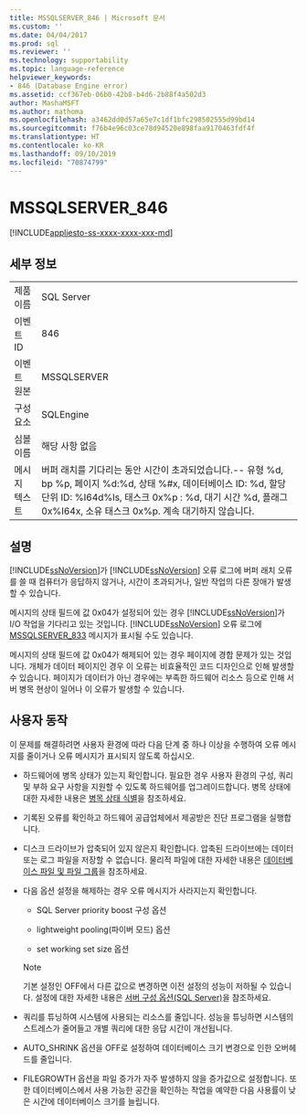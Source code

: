 ```yaml
---
title: MSSQLSERVER_846 | Microsoft 문서
ms.custom: ''
ms.date: 04/04/2017
ms.prod: sql
ms.reviewer: ''
ms.technology: supportability
ms.topic: language-reference
helpviewer_keywords:
- 846 (Database Engine error)
ms.assetid: ccf367eb-06b0-42b8-b4d6-2b88f4a502d3
author: MashaMSFT
ms.author: mathoma
ms.openlocfilehash: a3462dd0d57a65e7c1df1bfc298502555d99bd14
ms.sourcegitcommit: f76b4e96c03ce78d94520e898faa9170463fdf4f
ms.translationtype: HT
ms.contentlocale: ko-KR
ms.lasthandoff: 09/10/2019
ms.locfileid: "70874799"
---
```

# <a name="mssqlserver_846"></a>MSSQLSERVER_846
[!INCLUDE[appliesto-ss-xxxx-xxxx-xxx-md](../../includes/appliesto-ss-xxxx-xxxx-xxx-md.md)]
  
## <a name="details"></a>세부 정보  
  
|||  
|-|-|  
|제품 이름|SQL Server|  
|이벤트 ID|846|  
|이벤트 원본|MSSQLSERVER|  
|구성 요소|SQLEngine|  
|심볼 이름|해당 사항 없음|  
|메시지 텍스트|버퍼 래치를 기다리는 동안 시간이 초과되었습니다.-- 유형 %d, bp %p, 페이지 %d:%d, 상태 %#x, 데이터베이스 ID: %d, 할당 단위 ID: %I64d%ls, 태스크 0x%p : %d, 대기 시간 %d, 플래그 0x%I64x, 소유 태스크 0x%p. 계속 대기하지 않습니다.|  
  
## <a name="explanation"></a>설명  
[!INCLUDE[ssNoVersion](../../includes/ssnoversion-md.md)]가 [!INCLUDE[ssNoVersion](../../includes/ssnoversion-md.md)] 오류 로그에 버퍼 래치 오류를 쓸 때 컴퓨터가 응답하지 않거나, 시간이 초과되거나, 일반 작업의 다른 장애가 발생할 수 있습니다.  
  
메시지의 상태 필드에 값 0x04가 설정되어 있는 경우 [!INCLUDE[ssNoVersion](../../includes/ssnoversion-md.md)]가 I/O 작업을 기다리고 있는 것입니다. [!INCLUDE[ssNoVersion](../../includes/ssnoversion-md.md)] 오류 로그에 [MSSQLSERVER_833](~/relational-databases/errors-events/mssqlserver-833-database-engine-error.md) 메시지가 표시될 수도 있습니다.  
  
메시지의 상태 필드에 값 0x04가 해제되어 있는 경우 페이지에 경합 문제가 있는 것입니다. 개체가 데이터 페이지인 경우 이 오류는 비효율적인 코드 디자인으로 인해 발생할 수 있습니다. 페이지가 데이터가 아닌 경우에는 부족한 하드웨어 리소스 등으로 인해 서버 병목 현상이 일어나 이 오류가 발생할 수 있습니다.  
  
## <a name="user-action"></a>사용자 동작  
이 문제를 해결하려면 사용자 환경에 따라 다음 단계 중 하나 이상을 수행하여 오류 메시지를 줄이거나 오류 메시지가 표시되지 않도록 하십시오.  
  
-   하드웨어에 병목 상태가 있는지 확인합니다. 필요한 경우 사용자 환경의 구성, 쿼리 및 부하 요구 사항을 지원할 수 있도록 하드웨어를 업그레이드합니다. 병목 상태에 대한 자세한 내용은 [병목 상태 식별](~/relational-databases/performance/identify-bottlenecks.md)을 참조하세요.  
  
-   기록된 오류를 확인하고 하드웨어 공급업체에서 제공받은 진단 프로그램을 실행합니다.  
  
-   디스크 드라이브가 압축되어 있지 않은지 확인합니다. 압축된 드라이브에는 데이터 또는 로그 파일을 저장할 수 없습니다. 물리적 파일에 대한 자세한 내용은 [데이터베이스 파일 및 파일 그룹](~/relational-databases/databases/database-files-and-filegroups.md)을 참조하세요.  
  
-   다음 옵션 설정을 해제하는 경우 오류 메시지가 사라지는지 확인합니다.  
  
    -   SQL Server priority boost 구성 옵션  
  
    -   lightweight pooling(파이버 모드) 옵션  
  
    -   set working set size 옵션  
  
    > [!NOTE]  
    > 기본 설정인 OFF에서 다른 값으로 변경하면 이전 설정의 성능이 저하될 수 있습니다. 설정에 대한 자세한 내용은 [서버 구성 옵션&#40;SQL Server&#41;](~/database-engine/configure-windows/server-configuration-options-sql-server.md)을 참조하세요.  
  
-   쿼리를 튜닝하여 시스템에 사용되는 리소스를 줄입니다. 성능을 튜닝하면 시스템의 스트레스가 줄어들고 개별 쿼리에 대한 응답 시간이 개선됩니다.  
  
-   AUTO_SHRINK 옵션을 OFF로 설정하여 데이터베이스 크기 변경으로 인한 오버헤드를 줄입니다.  
  
-   FILEGROWTH 옵션을 파일 증가가 자주 발생하지 않을 증가값으로 설정합니다. 또한 데이터베이스에서 사용 가능한 공간을 확인하는 작업을 예약한 다음 사용률이 낮은 시간에 데이터베이스 크기를 늘립니다.  
  
